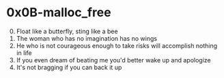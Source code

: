 <h1>0x0B-malloc_free</h1>

00. Float like a butterfly, sting like a bee<br>
01. The woman who has no imagination has no wings<br>
02. He who is not courageous enough to take risks will accomplish nothing in life<br>
03. If you even dream of beating me you'd better wake up and apologize<br>
04. It's not bragging if you can back it up<br>
